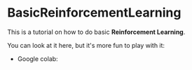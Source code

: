 # BasicReinforcementLearning

This is a tutorial on how to do basic **Reinforcement Learning**.

You can look at it here, but it's more fun to play with it:

- Google colab: 
